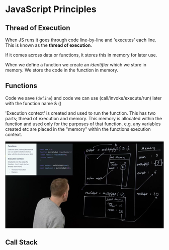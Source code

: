 # JavaScript Principles

## Thread of Execution

When JS runs it goes through code line-by-line and 'executes' each line. This is known as the **thread of execution**.

If it comes across data or functions, it stores this in memory for later use.

When we define a function we create an _identifier_ which we store in memory. We store the code in the function in memory.

## Functions

Code we save (`define`) and code we can use (call/invoke/execute/run) later with the function name & ()

'Execution context' is created and used to run the function. This has two parts; thread of execution and memory. This memory is allocated within the function and used only for the purposes of that function. e.g. any variables created etc are placed in the "memory" within the functions execution context.

![context](/img/01-context.png)

## Call Stack

